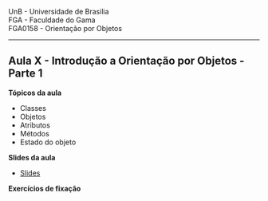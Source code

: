 UnB - Universidade de Brasilia  
FGA - Faculdade do Gama  
FGA0158 - Orientação por Objetos

---

## Aula X - Introdução a Orientação por Objetos - Parte 1

**Tópicos da aula**

- Classes
- Objetos
- Atributos
- Métodos
- Estado do objeto

**Slides da aula**

* [Slides](link_para_os_slides)


**Exercícios de fixação**
